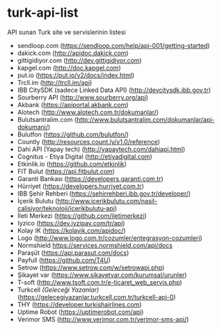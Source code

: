 # turk-api-list
API sunan Turk site ve servislerinin listesi


- sendloop.com (https://sendloop.com/help/api-001/getting-started) 
- dakick.com (http://apidoc.dakick.com) 
- gittigidiyor.com (http://dev.gittigidiyor.com)
- kapgel.com (http://doc.kapgel.com)
- put.io (https://put.io/v2/docs/index.html)
- Trcll.im (http://trcll.im/api)
- IBB CitySDK (sadece Linked Data API) (http://devcitysdk.ibb.gov.tr)
- Sourberry API (http://www.sourberry.org/api)
- Akbank (https://apiportal.akbank.com)
- Alotech (http://www.alotech.com.tr/dokumanlar/)
- Bulutsantralim.com (http://www.bulutsantralim.com/dokumanlar/api-dokumani/)
- Bulutfon (https://github.com/bulutfon/)
- Countly (http://resources.count.ly/v1.0/reference)
- Dahi API (Yapay tech) (http://yapaytech.com/dahiapi.html)
- Cognitus - Etiya Digital (http://etiyadigital.com)
- Etkinlik.io (https://github.com/etkinlik)
- FIT Bulut (https://api.fitbulut.com)
- Garanti Bankası (https://developers.garanti.com.tr)
- Hürriyet (https://developers.hurriyet.com.tr)
- IBB Şehir Rehberi (https://sehirrehberi.ibb.gov.tr/developer/)
- İçerik Bulutu (http://www.icerikbulutu.com/nasil-calisiyor/teknoloji/icerikbulutu-api)
- İleti Merkezi (https://github.com/iletimerkezi)
- Iyzico (https://dev.iyzipay.com/tr/api)
- Kolay IK (https://kolayik.com/apidoc/)
- Logo (http://www.logo.com.tr/cozumler/entegrasyon-cozumleri)
- Normshield https://services.normshield.com/api/docs
- Paraşüt (https://api.parasut.com/docs)
- Payfull (https://github.com/T4U)
- Setrow (https://www.setrow.com/w/setrowapi.php)
- Şikayet var (https://www.sikayetvar.com/kurumsal/urunler)
- T-soft (http://www.tsoft.com.tr/e-ticaret_web_servis.php)
- Turkcell _(Geleceği Yazanlar)_ (https://gelecegiyazanlar.turkcell.com.tr/turkcell-api-0)
- THY (https://developer.turkishairlines.com)
- Uptime Robot (https://uptimerobot.com/api)
- Verimor SMS (http://www.verimor.com.tr/verimor-sms-api/)
